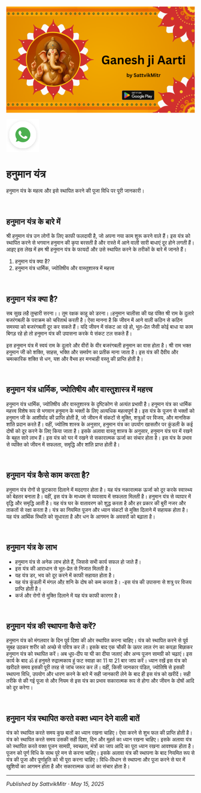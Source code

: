 <!-- Banner SVG -->
![Banner](https://raw.githubusercontent.com/anandwana001/content-repo/refs/heads/main/aarti/ganesh/ganesh_ji_aarti_banner.png)

<!-- Share & WhatsApp icons as SVG -->
<a href="https://api.whatsapp.com/send?text=Check%20out%20this%20article%20in%20the%20Hanuman%20Chalisa%20app%3A%20https%3A%2F%2Fwww.sattvikmitr.com%2Farticles%3FcontentUrl%3Dhttps%253A%252F%252Fraw.githubusercontent.com%252Fanandwana001%252Fcontent-repo%252Frefs%252Fheads%252Fmain%252Faarti%252Fganesh%252Fganesh_aarti_english.md%26title%3DGanesh%2520Aarti">
  <img src="https://raw.githubusercontent.com/anandwana001/content-repo/refs/heads/main/assets/ic_wtsapp_share_rounded.svg" alt="WhatsApp"/>
</a>

<br>


# हनुमान यंत्र
हनुमान यंत्र के महत्व और इसे स्थापित करने की पूजा विधि पर पूरी जानकारी।

<br>


## हनुमान यंत्र के बारे में
श्री हनुमान यंत्र उन लोगों के लिए काफी फलदायी है, जो अपना नया काम शुरू करने वाले हैं। इस यंत्र को स्थापित करने से भगवान हनुमान की कृपा बरसती है और रास्ते में आने वाली सारी बाधाएं दूर होने लगती हैं। आइए इस लेख में हम श्री हनुमान यंत्र के फायदों और उसे स्थापित करने के तरीकों के बारे में जानते हैं।

1.  हनुमान यंत्र क्या है?
2. हनुमान यंत्र धार्मिक, ज्योतिषीय और वास्तुशास्त्र में महत्त्व

<br>

## हनुमान यंत्र क्या है?
सब सुख लहै तुम्हारी सरना।। तुम रक्षक काहू को डरना।।हनुमान चालीसा की यह पंक्ति श्री राम के दुलारे बजरंगबली के पराक्रम को चरितार्थ करती है। ऐसा मानना है कि जीवन में आने वाली कठिन से कठिन समस्या को बजरंगबली दूर कर सकते हैं। यदि जीवन में संकट आ रहे हो, भूत-प्रेत जैसी कोई बाधा या काम बिगड़ रहे हो तो हनुमान यंत्र की उपासना करके ये संकट टल सकते हैं।

इस हनुमान यंत्र में स्वयं राम के दुलारे और वीरों के वीर बजरंगबली हनुमान का वास होता है। श्री राम भक्त हनुमान जी को शक्ति, साहस, भक्ति और समर्पण का प्रतीक माना जाता है। इस यंत्र की दैवीय और चमत्कारिक शक्ति से धन, यश और वैभव हर मनचाही वस्तु की प्राप्ति होती है।


<br>

## हनुमान यंत्र धार्मिक, ज्योतिषीय और वास्तुशास्त्र में महत्त्व
हनुमान यंत्र धार्मिक, ज्योतिषीय और वास्तुशास्त्र के दृष्टिकोण से अत्यंत प्रभावी है। हनुमान यंत्र का धार्मिक महत्त्व विशेष रूप से भगवान हनुमान के भक्तों के लिए अत्यधिक महत्वपूर्ण है। इस यंत्र के पूजन से भक्तों को हनुमान जी के आशीर्वाद की प्राप्ति होती है, जो जीवन में संकटों से मुक्ति, शत्रुओं पर विजय, और मानसिक शांति प्रदान करते हैं। वहीं, ज्योतिष शास्त्र के अनुसार, हनुमान यंत्र का उपयोग खासतौर पर कुंडली के कई दोषों को दूर करने के लिए किया जाता है। इसके अलावा वास्तु शास्त्र के अनुसार, हनुमान यंत्र घर में रखने के बहुत सारे लाभ हैं। इस यंत्र को घर में रखने से सकारात्मक ऊर्जा का संचार होता है। इस यंत्र के प्रभाव से व्यक्ति को जीवन में सफलता, समृद्धि और शांति प्राप्त होती है।

<br>

## हनुमान यंत्र कैसे काम करता है?
हनुमान यंत्र रोगों से छुटकारा दिलाने में मददगार होता है। यह यंत्र नकारात्मक ऊर्जा को दूर करके स्वास्थ्य को बेहतर बनाता है। वहीं, इस यंत्र के माध्यम से व्यवसाय में सफलता मिलती है। हनुमान यंत्र से व्यापार में वृद्धि और समृद्धि आती है। यह यंत्र घर के वातावरण को शुद्ध करता है और हर प्रकार की बुरी नजर और ताकतों से रक्षा करता है। यंत्र का नियमित पूजन और ध्यान संकटों से मुक्ति दिलाने में सहायक होता है। यह यंत्र आर्थिक स्थिति को सुधारता है और धन के आगमन के अवसरों को बढ़ाता है।

<br>

## हनुमान यंत्र के लाभ 
- हनुमान यंत्र से अनेक लाभ होते हैं, जिससे सभी कार्य सफल हो जाते हैं।
- इस यंत्र की आराधान से भूत-प्रेत से निजात मिलती है।
- यह यंत्र डर, भय को दूर करने में काफी सहायत होता है।
- यह यंत्र कुंडली में मंगल औऱ शनि के दोष को कम करता है।
 -इस यंत्र की उपासना से शत्रु पर विजय प्राप्ति होती है।
- कर्ज और रोगों से मुक्ति दिलाने में यह यंत्र काफी कारगर है।
<br>

## हनुमान यंत्र की स्थापना कैसे करें?
हनुमान यंत्र को मंगलवार के दिन पूर्व दिशा की ओर स्थापित करना चाहिए। यंत्र को स्थापित करने से पूर्व सुबह उठकर शरीर को अच्छे से पवित्र कर लें। इसके बाद एक चौकी के ऊपर लाल रंग का कपड़ा बिछाकर हनुमान यंत्र को स्थापित करें। अब धूप-दीप या घी का दीया जलाएं और अन्य पूजन सामग्री को चढ़ाएं। इस कार्य के बाद ॐ हं हनुमते रुद्रात्मकाय हुं फट स्वाहा का 11 या 21 बार जाप करें। ध्यान रखें इस यंत्र को खरीदते समय इसकी पूरी तरह से जांच जरूर कर लें। वहीं, किसी जानकार पंडित, ज्योतिषि से इसकी स्थापना विधि, उपयोग और धारण करने के बारे में सही जानकारी लेने के बाद ही इस यंत्र को खरीदें। सही तरीके से की गई पूजा से और नियम से इस यंत्र का प्रभाव सकारात्मक रूप से होगा और जीवन के दोषों आदि को दूर करेगा।

<br>

## हनुमान यंत्र स्थापित करते वक्त ध्यान देने वाली बातें 
यंत्र को स्थापित करते समय कुछ बातों का ध्यान रखना चाहिए। ऐसा करने से शुभ फल की प्राप्ति होती है। यंत्र को स्थापित करते समय उसकी सही दिशा, दिन और मुहर्त का ध्यान रखना चाहिए। इसके अलावा यंत्र को स्थापित करते वक्त पूजन सामग्री, स्वच्छता, मंत्रों का जाप आदि का पूरा ध्यान रखना आवश्यक होता है। पूजन को पूर्ण विधि के साथ पूरे मन से करना चाहिए। इसके अलावा यंत्र की स्थापना के बाद नियमित रूप से यंत्र की पूजा और पूर्णाहुति को भी पूरा करना चाहिए। विधि-विधान से स्थापना और पूजा करने से घर में खुशियों का आगमन होता है और सकारात्मक ऊर्जा का संचार होता है।
<br>

---

*Published by SattvikMitr · May 15, 2025*
